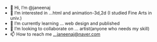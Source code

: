 - 👋 Hi, I’m @janeenaj
- 👀 I’m interested in ...html and animation-3d,2d (I studied Fine Arts in univ.)
- 🌱 I’m currently learning ... web design and published
- 💞️ I’m looking to collaborate on ... artist(anyone who needs my skill)
- 📫 How to reach me ...janeenaj@naver.com

<!---
janeenaj/janeenaj is a ✨ special ✨ repository because its `README.md` (this file) appears on your GitHub profile.
You can click the Preview link to take a look at your changes.
--->
